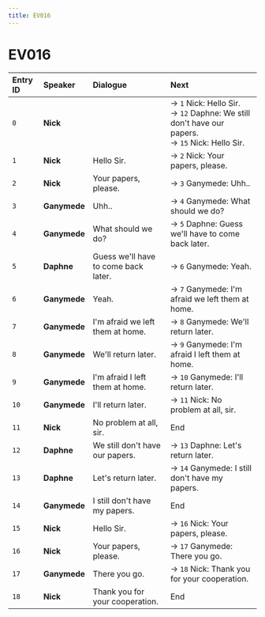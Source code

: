 ```yaml
---
title: EV016
---
```


# EV016


| Entry ID | Speaker | Dialogue | Next |
| :------- | :------ | :------- | :------------ |
| `0` | **Nick** |  | → `1` Nick: Hello Sir\.<br>→ `12` Daphne: We still don't have our papers\.<br>→ `15` Nick: Hello Sir\. |
| `1` | **Nick** | Hello Sir\. | → `2` Nick: Your papers, please\. |
| `2` | **Nick** | Your papers, please\. | → `3` Ganymede: Uhh\.\. |
| `3` | **Ganymede** | Uhh\.\. | → `4` Ganymede: What should we do? |
| `4` | **Ganymede** | What should we do? | → `5` Daphne: Guess we'll have to come back later\. |
| `5` | **Daphne** | Guess we'll have to come back later\. | → `6` Ganymede: Yeah\. |
| `6` | **Ganymede** | Yeah\. | → `7` Ganymede: I'm afraid we left them at home\. |
| `7` | **Ganymede** | I'm afraid we left them at home\. | → `8` Ganymede: We'll return later\. |
| `8` | **Ganymede** | We'll return later\. | → `9` Ganymede: I'm afraid I left them at home\. |
| `9` | **Ganymede** | I'm afraid I left them at home\. | → `10` Ganymede: I'll return later\. |
| `10` | **Ganymede** | I'll return later\. | → `11` Nick: No problem at all, sir\. |
| `11` | **Nick** | No problem at all, sir\. | End |
| `12` | **Daphne** | We still don't have our papers\. | → `13` Daphne: Let's return later\. |
| `13` | **Daphne** | Let's return later\. | → `14` Ganymede: I still don't have my papers\. |
| `14` | **Ganymede** | I still don't have my papers\. | End |
| `15` | **Nick** | Hello Sir\. | → `16` Nick: Your papers, please\. |
| `16` | **Nick** | Your papers, please\. | → `17` Ganymede: There you go\. |
| `17` | **Ganymede** | There you go\. | → `18` Nick: Thank you for your cooperation\. |
| `18` | **Nick** | Thank you for your cooperation\. | End |
